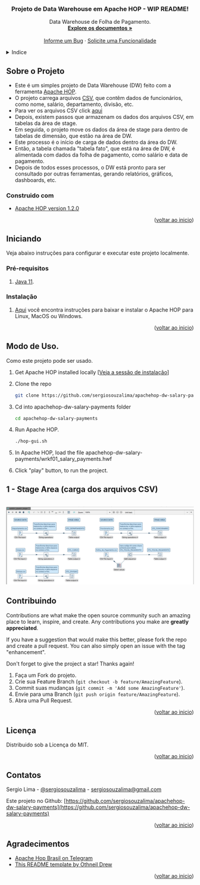 <div id="top"></div>
<!--
*** Thanks for checking out this README file.
*** If you have a suggestion, please fork the repo and create a pull request
*** or open an issue with the tag "enhancement".
*** Don't forget to give the project a star!
*** Thank you!
-->

<div align="center">
<h3 align="center">Projeto de Data Warehouse em Apache HOP - WIP README!</h3>
  <p align="center">
    Data Warehouse de Folha de Pagamento.
    <br />
    <a href="https://github.com/sergiosouzalima/apachehop-dw-salary-payments">
    <strong>Explore os documentos »</strong></a>
    <br />
    <br />
    <a href="https://github.com/sergiosouzalima/apachehop-dw-salary-payments/issues">Informe um Bug</a>
    ·
    <a href="https://github.com/sergiosouzalima/apachehop-dw-salary-payments/issues">Solicite uma Funcionalidade</a>
  </p>
</div>

<!-- TABLE OF CONTENTS -->
<details>
  <summary>Indice</summary>
  <ol>
    <li>
      <a href="#about-the-project">Sobre o Projeto</a>
      <ul>
        <li><a href="#built-with">Construído com</a></li>
      </ul>
    </li>
    <li>
      <a href="#getting-started">Iniciando</a>
      <ul>
        <li><a href="#prerequisites">Prerequisitos</a></li>
        <li><a href="#installation">Instalação</a></li>
      </ul>
    </li>
    <li><a href="#usage">Uso</a></li>
    <li><a href="#contributing">Contribuição</a></li>
    <li><a href="#license">Licença</a></li>
    <li><a href="#contact">Contato</a></li>
    <li><a href="#acknowledgments">Agradecimentos</a></li>
  </ol>
</details>

<!-- ABOUT THE PROJECT -->

<div id="about-the-project"></div>


## Sobre o Projeto

* Este é um simples projeto de Data Warehouse (DW) feito com a ferramenta <a href="https://hop.apache.org" target="_blank">Apache HOP</a>.<br />
* O projeto carrega arquivos <a href="https://pt.wikipedia.org/wiki/Comma-separated_values#:~:text=Os%20arquivos%20Comma-separated%20values,Excel%20e%20o%20LibreOffice%20Calc" target="_blank">CSV<a>, que contêm dados de funcionários, como nome, salário, departamento, divisão, etc.<br />
* Para ver os arquivos CSV click <a href="https://github.com/sergiosouzalima/apachehop-dw-salary-payments/tree/master/datasets" target="_blank">aqui</a>
* Depois, existem passos que armazenam os dados dos arquivos CSV, em tabelas da área de stage.<br />
* Em seguida, o projeto move os dados da área de stage para dentro de tabelas de dimensão, que estão na área de DW.<br />
* Este processo é o início de carga de dados dentro da área do DW.<br />
* Então, a tabela chamada "tabela fato", que está na área de DW, é alimentada com dados da folha de pagamento, como salário e data de pagamento.
* Depois de todos esses processos, o DW está pronto para ser consultado por outras ferramentas, gerando relatórios, gráficos, dashboards, etc.

<div id="built-with"></div>

### Construido com
* <a href="https://hop.apache.org" target="_blank">Apache HOP version 1.2.0</a>

<p align="right">(<a href="#top">voltar ao inicio</a>)</p>

<!-- GETTING STARTED -->
## Iniciando

Veja abaixo instruções para configurar e executar este projeto localmente.<br />

### Pré-requisitos

1. <a href="https://www.java.com/en/download/help/download_options.html" target="_blank">Java 11</a>.

<div id="installation"></div>

### Instalação

1. <a href="https://hop.apache.org/manual/latest/getting-started/hop-download-install.html" target="_blank">Aqui</a>
 você encontra instruções para baixar e instalar o Apache HOP para Linux, MacOS ou Windows.

<p align="right">(<a href="#top">voltar ao inicio</a>)</p>

<!-- USAGE EXAMPLES -->
## Modo de Uso.

Como este projeto pode ser usado.

1. Get Apache HOP installed locally [<a href="#installation">Veja a sessão de instalação</a>]

3. Clone the repo
   ```sh
   git clone https://github.com/sergiosouzalima/apachehop-dw-salary-payments.git
   ```
4. Cd into apachehop-dw-salary-payments folder
   ```sh
   cd apachehop-dw-salary-payments
   ```
5. Run Apache HOP.
   ```sh
   ./hop-gui.sh
   ```
6. In Apache HOP, load the file apachehop-dw-salary-payments/wrkf01_salary_payments.hwf

7. Click "play" button, to run the project.


## 1 - Stage Area (carga dos arquivos CSV)

<!-- About the project image -->
<br />
<div align="center">
  <a href="https://github.com/sergiosouzalima/apachehop-dw-salary-payments">
    <img src="images/wrkf01_pipe01.png" alt="Stage Area">
  </a>
</div>

<!-- CONTRIBUTING -->
## Contribuindo

Contributions are what make the open source community such an amazing place to learn, inspire, and create. Any contributions you make are **greatly appreciated**.

If you have a suggestion that would make this better, please fork the repo and create a pull request. You can also simply open an issue with the tag "enhancement".


Don't forget to give the project a star! Thanks again!

1. Faça um Fork do projeto.
2. Crie sua Feature Branch (`git checkout -b feature/AmazingFeature`).
3. Commit suas mudanças (`git commit -m 'Add some AmazingFeature'`).
4. Envie para uma Branch (`git push origin feature/AmazingFeature`).
5. Abra uma Pull Request.

<p align="right">(<a href="#top">voltar ao inicio</a>)</p>

<!-- LICENSE -->
## Licença

Distribuido sob a Licença do MIT.

<p align="right">(<a href="#top">voltar ao inicio</a>)</p>

<!-- CONTACT -->
## Contatos

Sergio Lima - [@sergiosouzalima](https://twitter.com/sergiosouzalima) - sergiosouzalima@gmail.com

Este projeto no Github: [https://github.com/sergiosouzalima/apachehop-dw-salary-payments](https://github.com/sergiosouzalima/apachehop-dw-salary-payments)

<p align="right">(<a href="#top">voltar ao inicio</a>)</p>

<!-- ACKNOWLEDGMENTS -->
## Agradecimentos

* [Apache Hop Brasil on Telegram](https://t.me/apachehop)
* [This README template by Othneil Drew](https://github.com/othneildrew/Best-README-Template)

<p align="right">(<a href="#top">voltar ao inicio</a>)</p>
